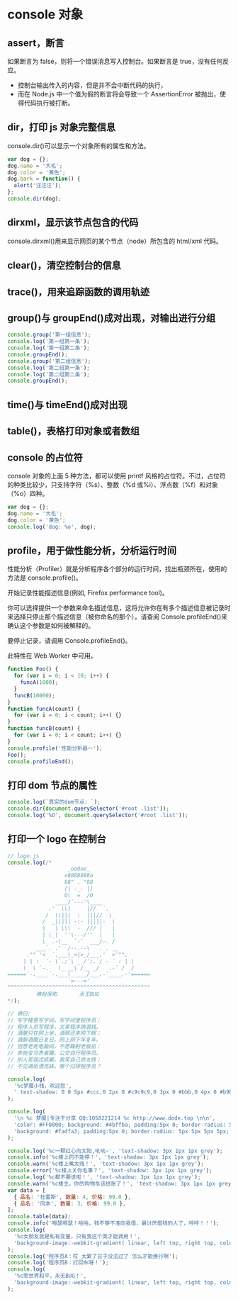 # console 对象

## assert，断言

如果断言为 false，则将一个错误消息写入控制台。如果断言是 true，没有任何反应。

- 控制台输出传入的内容，但是并不会中断代码的执行，
- 而在 Node.js 中一个值为假的断言将会导致一个 AssertionError 被抛出，使得代码执行被打断。

## dir，打印 js 对象完整信息

console.dir()可以显示一个对象所有的属性和方法。

```js
var dog = {};
dog.name = '大毛';
dog.color = '黄色';
dog.bark = function() {
  alert('汪汪汪');
};
console.dir(dog);
```

## dirxml，显示该节点包含的代码

console.dirxml()用来显示网页的某个节点（node）所包含的 html/xml 代码。

## clear()，清空控制台的信息

## trace()，用来追踪函数的调用轨迹

## group()与 groupEnd()成对出现，对输出进行分组

```js
console.group('第一组信息');
console.log('第一组第一条');
console.log('第一组第二条');
console.groupEnd();
console.group('第二组信息');
console.log('第二组第一条');
console.log('第二组第二条');
console.groupEnd();
```

## time()与 timeEnd()成对出现

## table()，表格打印对象或者数组

## console 的占位符

console 对象的上面 5 种方法，都可以使用 printf 风格的占位符。不过，占位符的种类比较少，只支持字符（%s）、整数（%d 或%i）、浮点数（%f）和对象（%o）四种。

```js
var dog = {};
dog.name = '大毛';
dog.color = '黄色';
console.log('dog: %o', dog);
```

## profile，用于做性能分析，分析运行时间

性能分析（Profiler）就是分析程序各个部分的运行时间，找出瓶颈所在，使用的方法是 console.profile()。

开始记录性能描述信息(例如, Firefox performance tool)。

你可以选择提供一个参数来命名描述信息，这将允许你在有多个描述信息被记录时来选择只停止那个描述信息（被你命名的那个）。请查阅 Console.profileEnd()来确认这个参数是如何被解释的。

要停止记录，请调用 Console.profileEnd()。

此特性在 Web Worker 中可用。

```js
function Foo() {
  for (var i = 0; i < 10; i++) {
    funcA(1000);
  }
  funcB(10000);
}
function funcA(count) {
  for (var i = 0; i < count; i++) {}
}
function funcB(count) {
  for (var i = 0; i < count; i++) {}
}
console.profile('性能分析器一');
Foo();
console.profileEnd();
```

## 打印 dom 节点的属性

```js
console.log(`真实的dom节点: `);
console.dir(document.querySelector('#root .list'));
console.log('%O', document.querySelector('#root .list'));
```

## 打印一个 logo 在控制台

```js
// logo.js
console.log(/*
                   _ooOoo_
                  o8888888o
                  88" . "88
                  (| -_- |)
                  O\  =  /O
               ____/`---'\____
             .'  \\|     |//  `.
            /  \\|||  :  |||//  \
           /  _||||| -:- |||||-  \
           |   | \\\  -  /// |   |
           | \_|  ''\---/''  |   |
           \  .-\__  `-`  ___/-. /
         ___`. .'  /--.--\  `. . __
      ."" '<  `.___\_<|>_/___.'  >'"".
     | | :  `- \`.;`\ _ /`;.`/ - ` : | |
     \  \ `-.   \_ __\ /__ _/   .-` /  /
======`-.____`-.___\_____/___.-`____.-'======
                   `=---='
^^^^^^^^^^^^^^^^^^^^^^^^^^^^^^^^^^^^^^^^^^^^^
         佛祖保佑       永无BUG
*/);

// 佛曰:
// 写字楼里写字间，写字间里程序员；
// 程序人员写程序，又拿程序换酒钱。
// 酒醒只在网上坐，酒醉还来网下眠；
// 酒醉酒醒日复日，网上网下年复年。
// 但愿老死电脑间，不愿鞠躬老板前；
// 奔驰宝马贵者趣，公交自行程序员。
// 别人笑我忒疯癫，我笑自己命太贱；
// 不见满街漂亮妹，哪个归得程序员？

console.log(
  '%c梦魇小栈，欢迎您',
  ' text-shadow: 0 0 5px #ccc,0 2px 0 #c9c9c9,0 3px 0 #bbb,0 4px 0 #b9b9b9,0 5px 0 #aaa,0 6px 1px rgba(0,0,0,.1),0 0 5px rgba(0,0,0,.1),0 1px 3px rgba(0,0,0,.3),0 3px 5px rgba(0,0,0,.2),0 5px 10px rgba(0,0,0,.25),0 10px 10px rgba(0,0,0,.2),0 20px 20px rgba(0,0,0,.15);font-size:5em',
);

console.log(
  '\n %c 梦魇|专注于分享 QQ:1058221214 %c http://www.dode.top \n\n',
  'color: #FF0000; background: #4bffba; padding:5px 0; border-radius: 5px 5px 5px 5px;',
  'background: #fadfa3; padding:5px 0; border-radius: 5px 5px 5px 5px;',
);

console.log('%c一颗红心向太阳,吼吼~', 'text-shadow: 3px 1px 1px grey');
console.info('%c楼上药不能停！', 'text-shadow: 3px 1px 1px grey');
console.warn('%c楼上嘴太贱！', 'text-shadow: 3px 1px 1px grey');
console.error('%c楼上关你毛事？', 'text-shadow: 3px 1px 1px grey');
console.log('%c都不要说啦！', 'text-shadow: 3px 1px 1px grey');
console.warn('%c楼主，你的购物车该结账了！', 'text-shadow: 3px 1px 1px grey');
var data = [
  { 品名: '杜雷斯', 数量: 4, 价格: 99.0 },
  { 品名: '冈本', 数量: 3, 价格: 99.0 },
];
console.table(data);
console.info('嘚瑟嘚瑟！哈哈，钱不够不准向我借，最讨厌借钱的人了，哼哼！！');
console.log(
  '%c女朋友就是私有变量，只有我这个类才能调用！',
  'background-image:-webkit-gradient( linear, left top, right top, color-stop(0, #f22), color-stop(0.15, #f2f), color-stop(0.3, #22f), color-stop(0.45, #2ff), color-stop(0.6, #2f2),color-stop(0.75, #2f2), color-stop(0.9, #ff2), color-stop(1, #f22) );color:transparent;-webkit-background-clip: text;font-size:2em;',
);
console.log('程序员A：哎 太累了日子没法过了 怎么才能换行啊');
console.log('程序员B：打回车呀！');
console.log(
  '%c愿世界和平，永无BUG！',
  'background-image:-webkit-gradient( linear, left top, right top, color-stop(0, #f22), color-stop(0.15, #f2f), color-stop(0.3, #22f), color-stop(0.45, #2ff), color-stop(0.6, #2f2),color-stop(0.75, #2f2), color-stop(0.9, #ff2), color-stop(1, #f22) );color:transparent;-webkit-background-clip: text;font-size:2em;',
);
```
